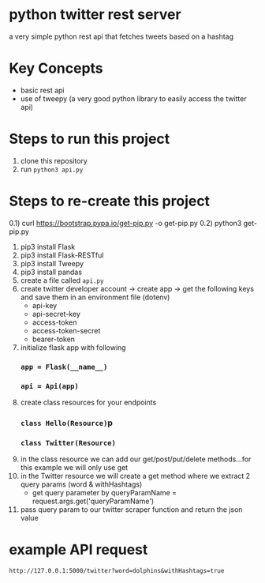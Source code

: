 # python twitter rest server 

a very simple python rest api that fetches tweets based on a hashtag 

# Key Concepts

* basic rest api 
* use of tweepy (a very good python library to easily access the twitter api) 

# Steps to run this project
1) clone this repository 
2) run `python3 api.py`

# Steps to re-create this project
0.1) curl https://bootstrap.pypa.io/get-pip.py -o get-pip.py
0.2) python3 get-pip.py
1) pip3 install Flask
2) pip3 install Flask-RESTful
3) pip3 install Tweepy
4) pip3 install pandas
5) create a file called `api.py` 
6) create twitter developer account -> create app -> get the following keys and save them in an environment file (dotenv)
    - api-key
    - api-secret-key
    - access-token
    - access-token-secret
    - bearer-token
7) initialize flask app with following 
    ### `app = Flask(__name__)`
    ### `api = Api(app)`
8) create class resources for your endpoints 
    ### `class Hello(Resource)`p
    ### `class Twitter(Resource)` 
9) in the class resource we can add our get/post/put/delete methods...for this example we will only use get 
10) in the Twitter resource we will create a get method where we extract 2 query params (word & withHashtags)
    - get query parameter by queryParamName = request.args.get('queryParamName')
11) pass query param to our twitter scraper function and return the json value

# example API request 
`http://127.0.0.1:5000/twitter?word=dolphins&withHashtags=true`
